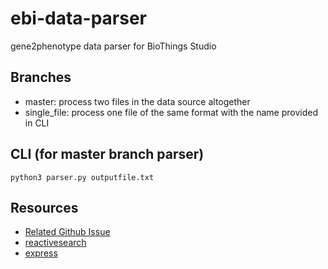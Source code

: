 # ebi-data-parser

gene2phenotype data parser for BioThings Studio

## Branches
 - master: process two files in the data source altogether
 - single_file: process one file of the same format with the name provided in CLI
 
## CLI (for master branch parser)

    python3 parser.py outputfile.txt
    
## Resources

* [Related Github Issue](https://github.com/biothings/mygene.info/issues/51)
* [reactivesearch](https://github.com/appbaseio/reactivesearch)
* [express](https://github.com/expressjs/express)
